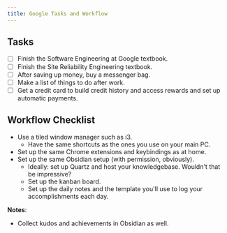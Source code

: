 ```yaml
---
title: Google Tasks and Workflow
---
```


## Tasks
- [ ] Finish the Software Engineering at Google textbook.
- [ ] Finish the Site Reliability Engineering textbook.
- [ ] After saving up money, buy a messenger bag.
- [ ] Make a list of things to do after work.
- [ ] Get a credit card to build credit history and access rewards and set up automatic payments.

## Workflow Checklist
- Use a tiled window manager such as i3.
    - Have the same shortcuts as the ones you use on your main PC.
- Set up the same Chrome extensions and keybindings as at home.
- Set up the same Obsidian setup (with permission, obviously).
    - Ideally: set up Quartz and host your knowledgebase. Wouldn't that be impressive?
    - Set up the kanban board.
    - Set up the daily notes and the template you'll use to log your accomplishments each day.

**Notes**:
- Collect kudos and achievements in Obsidian as well.
